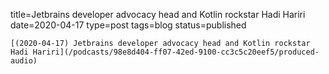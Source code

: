 
title=Jetbrains developer advocacy head and Kotlin rockstar Hadi Hariri
date=2020-04-17
type=post
tags=blog
status=published
~~~~~~
[(2020-04-17) Jetbrains developer advocacy head and Kotlin rockstar Hadi Hariri](/podcasts/98e8d404-ff07-42ed-9100-cc3c5c20eef5/produced-audio) 
            